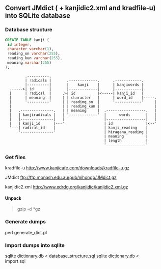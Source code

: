 ## Convert JMdict ( + kanjidic2.xml and kradfile-u) into SQLite database

### Database structure

```sql
CREATE TABLE kanji (
 id integer,
 character varchar(1),
 reading_on varchar(255),
 reading_kun varchar(255),
 meaning varchar(255)
);
```

             .----------.
             | radicals |       .-------------.      .------------.
             |----------|       |    kanji    |      | kanjiwords |
      .----->| id       |       |-------------|      |------------|
      |      | radical  |     .>| id          |<-----| kanji_id   |
      |      | meaning  |     | | character   |      | word_id    |-----.
      |      '----------'     | | reading_on  |      '------------'     |
      |                       | | reading_kun |                         |
      |   .---------------.   | | meaning     |  .------------------.   |
      |   | kanjiradicals |   | '-------------'  |      words       |   |
      |   |---------------|   |                  |------------------|   |
      |   | kanji_id      |---'                  | id               |<--'
      '---| radical_id    |                      | kanji_reading    |
          '---------------'                      | hiragana_reading |
                                                 | meaning          |
                                                 | length           |
                                                 '------------------'

### Get files

kradfile-u http://www.kanjicafe.com/downloads/kradfile-u.gz

JMdict ftp://ftp.monash.edu.au/pub/nihongo/JMdict.gz

kanjidic2.xml http://www.edrdg.org/kanjidic/kanjidic2.xml.gz

#### Unpack

> gzip -d *gz

### Generate dumps

perl generate_dict.pl

### Import dumps into sqlite

sqlite dictionary.db < database_structure.sql
sqlite dictionary.db < import.sql 
